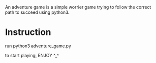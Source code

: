 An adventure game is a simple worrier game trying to follow the correct path to succeed using python3.
# Instruction 
run python3 adventure_game.py 

to start playing, ENJOY ^_^
